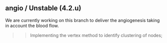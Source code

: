 ## angio / Unstable (4.2.u)
We are currently working on this branch to deliver the angiogenesis taking in account the blood flow.

>> Implementing the vertex method to identify clustering of nodes;


